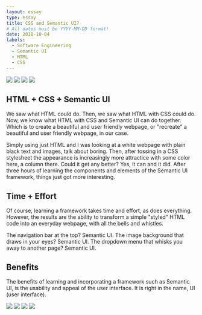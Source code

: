 ```yaml
---
layout: essay
type: essay
title: CSS and Semantic UI?
# All dates must be YYYY-MM-DD format!
date: 2018-10-04
labels:
  - Software Engineering
  - Semantic UI
  - HTML
  - CSS
---
```


<div class="ui right aligned floated grid">
  <div class="column">
    <img class="ui medium right image" src="../images/browserhistory1.png">
    <img class="ui medium right image" src="../images/browserhistory2.png">
    <img class="ui medium right image" src="../images/browserhistorysemantic.png">
    <img class="ui medium right image" src="../images/islandsnow.png">
  </div>
</div>

## HTML + CSS + Semantic UI

We saw what HTML could do. Then, we saw what HTML with CSS could do. Now, we know what HTML with CSS and Semantic UI can do together. Which is to create a beautiful and user friendly webpage, or "recreate" a beautiful and user friendly webpage, in our case.

Simply using just HTML and I was looking at a white webpage with plain black text and images, talk about boring. Then, after tossing in a CSS stylesheet the appearance is increasingly more attractice with some color here, a column there. Could it get any better? Yes, it can and it did. After three hours of learning the components and elements of the Semantic UI framework, things just got more interesting.

## Time + Effort

Of course, learning a framework takes time and effort, as does everything. However, the results are the ability to transform a simple "styled" HTML code into an everyday webpage, with all the bells and whistles.

The navigation bar at the top? Semantic UI. The image background that draws in your eyes? Semantic UI. The dropdown menu that whisks you away to another page? Semantic UI.

## Benefits

The benefits of learning and incorporating a framework such as Semantic UI, is the usability and appeal of the user interface. It is right in the name, UI (user interface).

<div class="ui right floated grid">
  <div class="column">
    <img class="ui medium right image" src="../images/browserhistory1.png">
    <img class="ui medium right image" src="../images/browserhistory2.png">
    <img class="ui medium right image" src="../images/browserhistorysemantic.png">
    <img class="ui medium right image" src="../images/islandsnow.png">
  </div>
</div>
